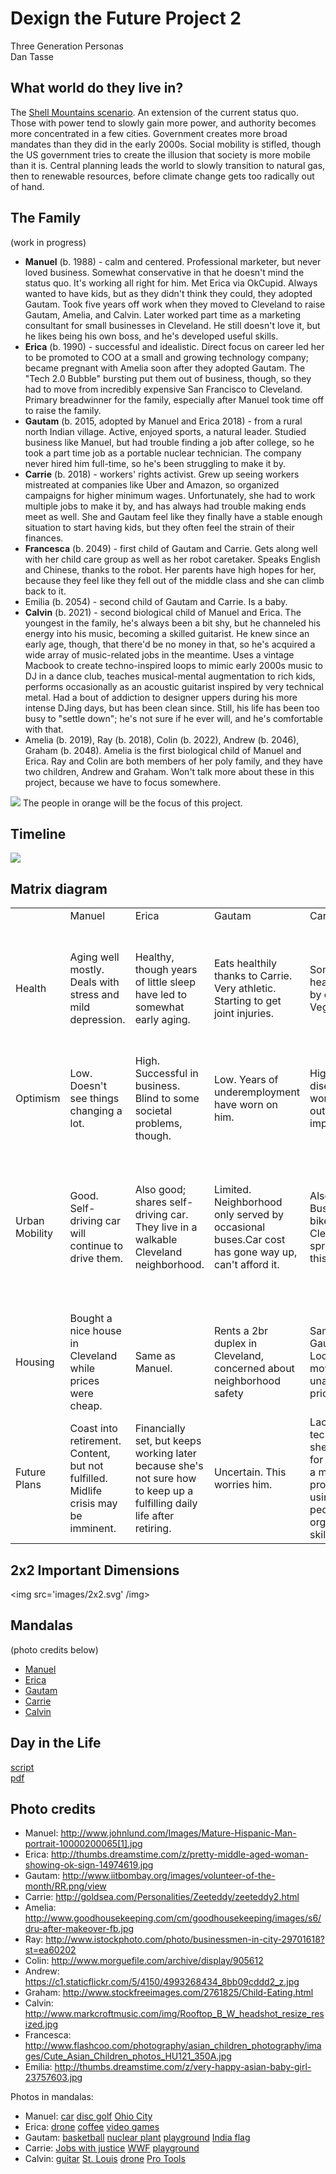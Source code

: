 <link href="stylesheets/GitHub2.css" rel="stylesheet"></link>

# Dexign the Future Project 2

Three Generation Personas  
Dan Tasse

## What world do they live in?

The [Shell Mountains scenario](http://www.shell.com/global/future-energy/scenarios/new-lens-scenarios.html). An extension of the current status quo. Those with power tend to slowly gain more power, and authority becomes more concentrated in a few cities. Government creates more broad mandates than they did in the early 2000s. Social mobility is stifled, though the US government tries to create the illusion that society is more mobile than it is. Central planning leads the world to slowly transition to natural gas, then to renewable resources, before climate change gets too radically out of hand.

## The Family

(work in progress)

- **Manuel** (b. 1988) - calm and centered. Professional marketer, but never loved business. Somewhat conservative in that he doesn't mind the status quo. It's working all right for him. Met Erica via OkCupid. Always wanted to have kids, but as they didn't think they could, they adopted Gautam. Took five years off work when they moved to Cleveland to raise Gautam, Amelia, and Calvin. Later worked part time as a marketing consultant for small businesses in Cleveland. He still doesn't love it, but he likes being his own boss, and he's developed useful skills.
- **Erica** (b. 1990) - successful and idealistic. Direct focus on career led her to be promoted to COO at a small and growing technology company; became pregnant with Amelia soon after they adopted Gautam. The "Tech 2.0 Bubble" bursting put them out of business, though, so they had to move from incredibly expensive San Francisco to Cleveland. Primary breadwinner for the family, especially after Manuel took time off to raise the family.
- **Gautam** (b. 2015, adopted by Manuel and Erica 2018) - from a rural north Indian village. Active, enjoyed sports, a natural leader. Studied business like Manuel, but had trouble finding a job after college, so he took a part time job as a portable nuclear technician. The company never hired him full-time, so he's been struggling to make it by.
- **Carrie** (b. 2018) - workers' rights activist. Grew up seeing workers mistreated at companies like Uber and Amazon, so organized campaigns for higher minimum wages. Unfortunately, she had to work multiple jobs to make it by, and has always had trouble making ends meet as well. She and Gautam feel like they finally have a stable enough situation to start having kids, but they often feel the strain of their finances.
- **Francesca** (b. 2049) - first child of Gautam and Carrie. Gets along well with her child care group as well as her robot caretaker. Speaks English and Chinese, thanks to the robot. Her parents have high hopes for her, because they feel like they fell out of the middle class and she can climb back to it.
- Emilia (b. 2054) - second child of Gautam and Carrie. Is a baby.
- **Calvin** (b. 2021) - second biological child of Manuel and Erica. The youngest in the family, he's always been a bit shy, but he channeled his energy into his music, becoming a skilled guitarist. He knew since an early age, though, that there'd be no money in that, so he's acquired a wide array of music-related jobs in the meantime. Uses a vintage Macbook to create techno-inspired loops to mimic early 2000s music to DJ in a dance club, teaches musical-mental augmentation to rich kids, performs occasionally as an acoustic guitarist inspired by very technical metal. Had a bout of addiction to designer uppers during his more intense DJing days, but has been clean since. Still, his life has been too busy to "settle down"; he's not sure if he ever will, and he's comfortable with that.
- Amelia (b. 2019), Ray (b. 2018), Colin (b. 2022), Andrew (b. 2046), Graham (b. 2048). Amelia is the first biological child of Manuel and Erica. Ray and Colin are both members of her poly family, and they have two children, Andrew and Graham. Won't talk more about these in this project, because we have to focus somewhere.

<img src="images/family.png" />    
The people in orange will be the focus of this project.

## Timeline
<img src="images/timeline.svg" />

## Matrix diagram
<table>
    <tr>
        <td> </td>
        <td>Manuel</td>
        <td>Erica</td>
        <td>Gautam</td>
        <td>Carrie</td>
        <td>Calvin</td>
        <td>Francesca</td>
    </tr>
    <tr>
        <td>Health</td>
        <td>Aging well mostly. Deals with stress and mild depression.</td>
        <td>Healthy, though years of little sleep have led to somewhat early aging.</td>
        <td>Eats healthily thanks to Carrie. Very athletic. Starting to get joint injuries.</td>
        <td>Somewhat healthy eater by choice. Vegetarian.</td>
        <td>Risky. Former drug user, still not very healthy eater, irregular sleep</td>
        <td>Asthma, and gene sequencing shows risks for chronic kidney disease, fine otherwise</td>
    </tr>
    <tr>
        <td>Optimism</td>
        <td>Low. Doesn't see things changing a lot.</td>
        <td>High. Successful in business. Blind to some societal problems, though.</td>
        <td>Low. Years of underemployment have worn on him.</td>
        <td>High; sure that disenfranchised workers' outcomes can improve</td>
        <td>High. Despite financial struggles, lives a mostly content life.</td>
        <td>Medium; she's five years old.</td>
    </tr>
    <tr>
        <td>Urban Mobility</td>
        <td>Good. Self-driving car will continue to drive them.</td>
        <td>Also good; shares self-driving car. They live in a walkable Cleveland neighborhood.</td>
        <td>Limited. Neighborhood only served by occasional buses.Car cost has gone way up, can't afford it.</td>
        <td>Also limited. Buses and bikes, but Cleveland's sprawl makes this difficult.</td>
        <td>Good. St. Louis invested heavily in transit, so he can use their new rail. Going home to Cleveland to visit parents is difficult, though.</td>
        <td>Limited due to parents.</td>
    </tr>
    <tr>
        <td>Housing</td>
        <td>Bought a nice house in Cleveland while prices were cheap.</td>
        <td>Same as Manuel.</td>
        <td>Rents a 2br duplex in Cleveland, concerned about neighborhood safety</td>
        <td>Same as Gautam. Looking to move up but unable due to prices.</td>
        <td>Rents an apartment. Would like to own, but can't get a mortgage.</td>
        <td>Will soon have to share her bedroom with her new sister. Not happy about it.</td>
    </tr>
    <tr>
        <td>Future Plans</td>
        <td>Coast into retirement. Content, but not fulfilled. Midlife crisis may be imminent.</td>
        <td>Financially set, but keeps working later because she's not sure how to keep up a fulfilling daily life after retiring.</td>
        <td>Uncertain. This worries him.</td>
        <td>Lacking technical skills, she's looking for ways to get a more professional job using her people-organizing skills.</td>
        <td>Thinking about starting a musical neuro-enhancement business.</td>
        <td>Difficult: parents optimistic but she doesn't have much chance of social mobility.</td>
    </tr>
</table>

## 2x2 Important Dimensions
<img src='images/2x2.svg' /img>

## Mandalas

(photo credits below)

- [Manuel](images/mandala-manuel.png)
- [Erica](images/mandala-erica.png)
- [Gautam](images/mandala-gautam.png)
- [Carrie](images/mandala-carrie.png)
- [Calvin](images/mandala-calvin.png)

## Day in the Life
[script](script.txt)  
[pdf](images/storyboard.pdf)

## Photo credits

- Manuel: <http://www.johnlund.com/Images/Mature-Hispanic-Man-portrait-10000200065[1].jpg>
- Erica: <http://thumbs.dreamstime.com/z/pretty-middle-aged-woman-showing-ok-sign-14974619.jpg>
- Gautam: <http://www.iitbombay.org/images/volunteer-of-the-month/RR.png/view> 
- Carrie: <http://goldsea.com/Personalities/Zeeteddy/zeeteddy2.html>
- Amelia: <http://www.goodhousekeeping.com/cm/goodhousekeeping/images/s6/dru-after-makeover-fb.jpg>
- Ray: <http://www.istockphoto.com/photo/businessmen-in-city-29701618?st=ea60202>
- Colin: <http://www.morguefile.com/archive/display/905612>
- Andrew: <https://c1.staticflickr.com/5/4150/4993268434_8bb09cddd2_z.jpg>
- Graham: <http://www.stockfreeimages.com/2761825/Child-Eating.html>
- Calvin: <http://www.markcroftmusic.com/img/Rooftop_B_W_headshot_resize_resized.jpg>
- Francesca: <http://www.flashcoo.com/photography/asian_children_photography/images/Cute_Asian_Children_photos_HU121_350A.jpg>
- Emilia: <http://thumbs.dreamstime.com/z/very-happy-asian-baby-girl-23757603.jpg>

Photos in mandalas:

- Manuel: [car](http://recodetech.files.wordpress.com/2014/05/early-vehicle-lores.jpg) [disc golf](http://www.roanokeoutside.com/ckfinder/userfiles/images/discgolfroanoke.jpg) [Ohio City](http://greaterclevelandlife.com/wp-content/uploads/2011/01/westsidemarket1.jpg) 
- Erica: [drone](http://eat3d.com/files/forum_images/repair_drone_turnaround_0.jpg) [coffee](http://a57.foxnews.com/global.fncstatic.com/static/managed/876/493/660coffee.jpg?ve=1&tl=1) [video games](http://4.bp.blogspot.com/-tE8Q4t_vwwk/Ubg5c7t6W-I/AAAAAAAABak/AH8OiRkwtm8/s1600/gamers+playing.jpg)
- Gautam: [basketball](http://upload.wikimedia.org/wikipedia/commons/7/7a/Basketball.png) [nuclear plant](http://www.exponent.com/files/Uploads/Images/Energy/nuclear%20plant.jpg) [playground](http://www.thenutritionpost.com/wp-content/uploads/2012/11/wck-playground.jpg) [India flag](http://upload.wikimedia.org/wikipedia/en/thumb/4/41/Flag_of_India.svg/225px-Flag_of_India.svg.png)
- Carrie: [Jobs with justice](http://nwlaborpress.org/wp-content/uploads/2012/08/JWJ.jpg) [WWF](https://pbs.twimg.com/profile_images/2660841391/5cc10cbb06e9288e12f90e681863bad7_400x400.png) [playground](http://www.thenutritionpost.com/wp-content/uploads/2012/11/wck-playground.jpg) 
- Calvin: [guitar](http://0f9837bb1d8aa610a84a-102a6ca990457d67fd96fbe768cb23f2.r50.cf3.rackcdn.com/catalog/product/cache/1/image/9df78eab33525d08d6e5fb8d27136e95/g/i/gibson_j-35_electro_acoustic_guitar.jpg) [St. Louis](http://www.slu.edu/Images/arts_sciences_files/cmrs/StLouis1.jpg) [drone](http://images.politico.com/global/2014/02/21/140221_drone_ap_605.jpg) [Pro Tools](http://i1-win.softpedia-static.com/screenshots/Pro-Tools-M-Powered_1.png)
